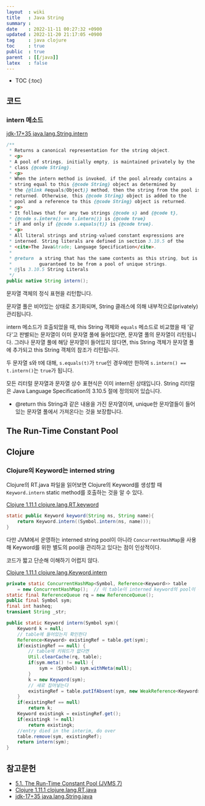```yaml
---
layout  : wiki
title   : Java String
summary : 
date    : 2022-11-11 00:27:32 +0900
updated : 2022-11-20 21:17:05 +0900
tag     : java clojure
toc     : true
public  : true
parent  : [[/java]]
latex   : false
---
```

* TOC
{:toc}

## 코드

### intern 메소드

[jdk-17+35 java.lang.String.intern]( https://github.com/openjdk/jdk/blob/jdk-17%2B35/src/java.base/share/classes/java/lang/String.java#L4367-L4390 )

```java
/**
 * Returns a canonical representation for the string object.
 * <p>
 * A pool of strings, initially empty, is maintained privately by the
 * class {@code String}.
 * <p>
 * When the intern method is invoked, if the pool already contains a
 * string equal to this {@code String} object as determined by
 * the {@link #equals(Object)} method, then the string from the pool is
 * returned. Otherwise, this {@code String} object is added to the
 * pool and a reference to this {@code String} object is returned.
 * <p>
 * It follows that for any two strings {@code s} and {@code t},
 * {@code s.intern() == t.intern()} is {@code true}
 * if and only if {@code s.equals(t)} is {@code true}.
 * <p>
 * All literal strings and string-valued constant expressions are
 * interned. String literals are defined in section 3.10.5 of the
 * <cite>The Java&trade; Language Specification</cite>.
 *
 * @return  a string that has the same contents as this string, but is
 *          guaranteed to be from a pool of unique strings.
 * @jls 3.10.5 String Literals
 */
public native String intern();
```

>
문자열 객체의 정식 표현을 리턴합니다.
>
문자열 풀은 비어있는 상태로 초기화되며, String 클래스에 의해 내부적으로(privately) 관리됩니다.
>
intern 메소드가 호출되었을 때, this String 객체와 `equals` 메소드로 비교했을 때 '같다'고 판별되는 문자열이 이미 문자열 풀에 들어있다면, 문자열 풀의 문자열이 리턴됩니다.
그러나 문자열 풀에 해당 문자열이 들어있지 않다면, this String 객체가 문자열 풀에 추가되고 this String 객체의 참조가 리턴됩니다.
>
두 문자열 s와 t에 대해, `s.equals(t)`가 `true`인 경우에만 한하여 `s.intern() == t.intern()`는 `true`가 됩니다.
>
모든 리터럴 문자열과 문자열 상수 표현식은 이미 intern된 상태입니다.
String 리터럴은 Java Language Specification의 3.10.5 절에 정의되어 있습니다.
>
- @return this String과 같은 내용을 가진 문자열이며, unique한 문자열들이 들어있는 문자열 풀에서 가져온다는 것을 보장합니다.



## The Run-Time Constant Pool

## Clojure

### Clojure의 Keyword는 interned string

Clojure의 RT.java 파일을 읽어보면 Clojure의 Keyword를 생성할 때 `Keyword.intern` static method를 호출하는 것을 알 수 있다.

[Clojure 1.11.1 clojure.lang.RT.keyword]( https://github.com/clojure/clojure/blob/clojure-1.11.1/src/jvm/clojure/lang/RT.java#L347-L349 )

```java
static public Keyword keyword(String ns, String name){
    return Keyword.intern((Symbol.intern(ns, name)));
}
```

다만 JVM에서 운영하는 interned string pool이 아니라 `ConcurrentHashMap`을 사용해 Keyword를 위한 별도의 pool을 관리하고 있다는 점이 인상적이다.

코드가 짧고 단순해 이해하기 어렵지 않다.

[Clojure 1.11.1 clojure.lang.Keyword.intern]( https://github.com/clojure/clojure/blob/clojure-1.11.1/src/jvm/clojure/lang/Keyword.java#L28-L53 )

```java
private static ConcurrentHashMap<Symbol, Reference<Keyword>> table
    = new ConcurrentHashMap();  // 이 table이 interned keyword의 pool이 된다.
static final ReferenceQueue rq = new ReferenceQueue();
public final Symbol sym;
final int hasheq;
transient String _str;

public static Keyword intern(Symbol sym){
    Keyword k = null;
    // table에 들어있는지 확인한다
    Reference<Keyword> existingRef = table.get(sym);
    if(existingRef == null) {
        // table에 키워드가 없다면
        Util.clearCache(rq, table);
        if(sym.meta() != null) {
            sym = (Symbol) sym.withMeta(null);
        }
        k = new Keyword(sym);
        // 새로 집어넣는다
        existingRef = table.putIfAbsent(sym, new WeakReference<Keyword>(k, rq));
    }
    if(existingRef == null)
        return k;
    Keyword existingk = existingRef.get();
    if(existingk != null)
        return existingk;
    //entry died in the interim, do over
    table.remove(sym, existingRef);
    return intern(sym);
}
```


## 참고문헌

- [5.1. The Run-Time Constant Pool (JVMS 7)]( https://docs.oracle.com/javase/specs/jvms/se7/html/jvms-5.html#jvms-5.1 )
- [Clojure 1.11.1 clojure.lang.RT.java]( https://github.com/clojure/clojure/blob/clojure-1.11.1/src/jvm/clojure/lang/RT.java )
- [jdk-17+35 java.lang.String.java]( https://github.com/openjdk/jdk/blob/jdk-17%2B35/src/java.base/share/classes/java/lang/String.java )
